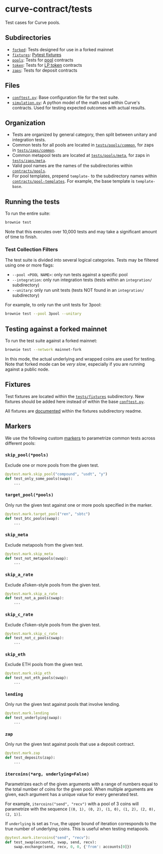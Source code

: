 # curve-contract/tests

Test cases for Curve pools.

## Subdirectories

* [`forked`](forked): Tests designed for use in a forked mainnet
* [`fixtures`](fixtures): [Pytest fixtures](https://docs.pytest.org/en/latest/fixture.html)
* [`pools`](pools): Tests for [pool](../contracts/pools) contracts
* [`token`](token): Tests for [LP token](../contracts/tokens) contracts
* [`zaps`](zaps): Tests for deposit contracts

## Files

* [`conftest.py`](conftest.py): Base configuration file for the test suite.
* [`simulation.py`](simulation.py): A python model of the math used within Curve's contracts. Used for testing expected outcomes with actual results.

## Organization

* Tests are organized by general category, then split between unitary and integration tests.
* Common tests for all pools are located in [`tests/pools/common`](pools/common), for zaps in [`tests/zaps/common`](zaps/common).
* Common metapool tests are located at [`tests/pools/meta`](pools/meta), for zaps in [`tests/zaps/meta`](zaps/meta).
* Valid pool names are the names of the subdirectories within [`contracts/pools`](../contracts/pools).
* For pool templates, prepend `template-` to the subdirectory names within [`contracts/pool-templates`](../contracts/pool-templates). For example, the base template is `template-base`.

## Running the tests

To run the entire suite:

```bash
brownie test
```

Note that this executes over 10,000 tests and may take a significant amount of time to finish.

### Test Collection Filters

The test suite is divided into several logical categories. Tests may be filtered using one or more flags:

- `--pool <POOL NAME>`: only run tests against a specific pool
- `--integration`: only run integration tests (tests within an `integration/` subdirectory)
- `--unitary`: only run unit tests (tests NOT found in an `integration/` subdirectory)

For example, to only run the unit tests for 3pool:

```bash
brownie test --pool 3pool --unitary
```

## Testing against a forked mainnet

To run the test suite against a forked mainnet:

```bash
brownie test --network mainnet-fork
```

In this mode, the actual underlying and wrapped coins are used for testing. Note that forked mode can be _very slow_, especially if you are running against a public node.

## Fixtures

Test fixtures are located within the [`tests/fixtures`](fixtures) subdirectory. New fixtures should be added here instead of within the base [`conftest.py`](conftest.py).

All fixtures are [documented](fixtures/README.md) within the fixtures subdirectory readme.

## Markers

We use the following custom [markers](https://docs.pytest.org/en/stable/example/markers.html) to parametrize common tests across different pools:

### `skip_pool(*pools)`

Exclude one or more pools from the given test.

```python
@pytest.mark.skip_pool("compound", "usdt", "y")
def test_only_some_pools(swap):
    ...
```

### `target_pool(*pools)`

Only run the given test against one or more pools specified in the marker.

```python
@pytest.mark.target_pool("ren", "sbtc")
def test_btc_pools(swap):
    ...
```

### `skip_meta`

Exclude metapools from the given test.

```python
@pytest.mark.skip_meta
def test_not_metapools(swap):
    ...
```

### `skip_a_rate`

Exclude aToken-style pools from the given test.

```python
@pytest.mark.skip_a_rate
def test_not_a_pools(swap):
    ...
```

### `skip_c_rate`

Exclude cToken-style pools from the given test.

```python
@pytest.mark.skip_c_rate
def test_not_c_pools(swap):
    ...
```

### `skip_eth`

Exclude ETH pools from the given test.

```python
@pytest.mark.skip_eth
def test_not_eth_pools(swap):
    ...
```

### `lending`

Only run the given test against pools that involve lending.

```python
@pytest.mark.lending
def test_underlying(swap):
    ...
```

### `zap`

Only run the given test against pools that use a deposit contract.

```python
@pytest.mark.zap
def test_deposits(zap):
    ...
```

### `itercoins(*arg, underlying=False)`

Parametrizes each of the given arguments with a range of numbers equal to the total number of coins for the given pool. When multiple arguments are given, each argument has a unique value for every generated test.

For example, `itercoins("send", "recv")` with a pool of 3 coins will parametrize with the sequence `[(0, 1), (0, 2), (1, 0), (1, 2), (2, 0), (2, 1)]`.

If `underlying` is set as `True`, the upper bound of iteration corresponds to the true number of underlying coins. This is useful when testing metapools.

```python
@pytest.mark.itercoins("send", "recv"):
def test_swap(accounts, swap, send, recv):
    swap.exchange(send, recv, 0, 0, {'from': accounts[0]})
```
